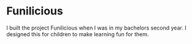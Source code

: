 # Funilicious
I built the project Funilicious when I was in my bachelors second year. I designed this for children to make learning fun for them.
